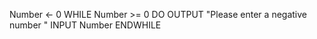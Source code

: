 
Number ← 0 
WHILE Number >= 0 DO 
	OUTPUT "Please enter a negative number " 
	INPUT Number ENDWHILE